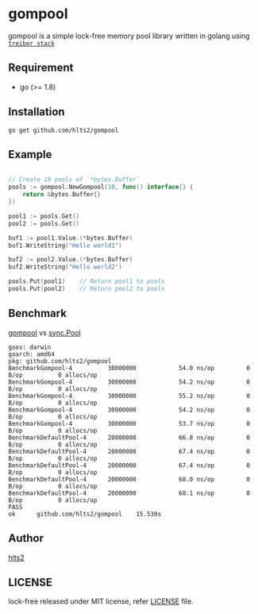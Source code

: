 # gompool

gompool is a simple lock-free memory pool library written in golang using [`treiber stack`][treiber stack]

[treiber stack]: https://en.wikipedia.org/wiki/Treiber_Stack

## Requirement

- go (>= 1.8)

## Installation

```shell
go get github.com/hlts2/gompool
```

## Example

```go

// Create 10 pools of `*bytes.Buffer`
pools := gompool.NewGompool(10, func() interface{} {
    return &bytes.Buffer{}
})

pool1 := pools.Get()
pool2 := pools.Get()

buf1 := pool1.Value.(*bytes.Buffer)
buf1.WriteString("Hello world1")

buf2 := pool2.Value.(*bytes.Buffer)
buf2.WriteString("Hello world2")

pools.Put(pool1)    // Return pool1 to pools
pools.Put(pool2)    // Return pool2 to pools

```

## Benchmark
[gompool](https://github.com/hlts2/gompool) vs [sync.Pool](https://github.com/golang/go/tree/master/src/sync)

```
goos: darwin
goarch: amd64
pkg: github.com/hlts2/gompool
BenchmarkGompool-4       	30000000	        54.0 ns/op	       0 B/op	       0 allocs/op
BenchmarkGompool-4       	30000000	        54.2 ns/op	       0 B/op	       0 allocs/op
BenchmarkGompool-4       	30000000	        55.2 ns/op	       0 B/op	       0 allocs/op
BenchmarkGompool-4       	30000000	        54.2 ns/op	       0 B/op	       0 allocs/op
BenchmarkGompool-4       	30000000	        53.7 ns/op	       0 B/op	       0 allocs/op
BenchmarkDefaultPool-4   	20000000	        66.8 ns/op	       0 B/op	       0 allocs/op
BenchmarkDefaultPool-4   	20000000	        67.4 ns/op	       0 B/op	       0 allocs/op
BenchmarkDefaultPool-4   	20000000	        67.4 ns/op	       0 B/op	       0 allocs/op
BenchmarkDefaultPool-4   	20000000	        68.0 ns/op	       0 B/op	       0 allocs/op
BenchmarkDefaultPool-4   	20000000	        68.1 ns/op	       0 B/op	       0 allocs/op
PASS
ok  	github.com/hlts2/gompool	15.530s
```

## Author
[hlts2](https://github.com/hlts2)

## LICENSE
lock-free released under MIT license, refer [LICENSE](https://github.com/hlts2/gompool/blob/master/LICENSE) file.
